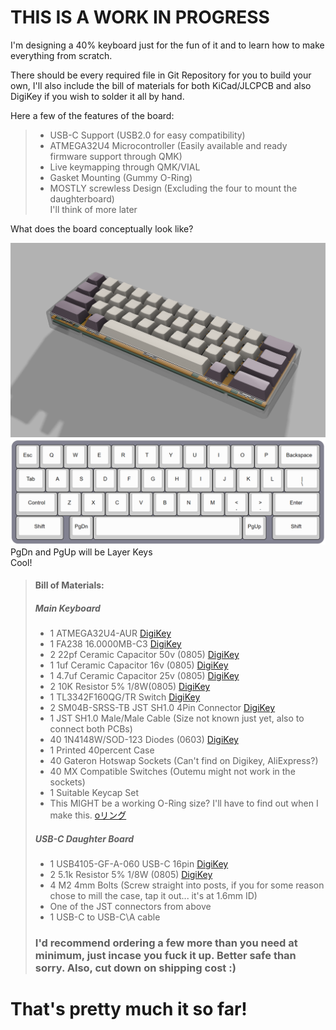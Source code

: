 # THIS IS A WORK IN PROGRESS

I'm designing a 40% keyboard just for the fun of it and to learn how to make everything from scratch.  

There should be every required file in Git Repository for you to build your own, I'll also include the bill of materials for both KiCad/JLCPCB and also DigiKey if you wish to solder it all by hand.  

Here a few of the features of the board:

> - USB-C Support (USB2.0 for easy compatibility)
> - ATMEGA32U4 Microcontroller (Easily available and ready firmware support through QMK)
> - Live keymapping through QMK/VIAL
> - Gasket Mounting (Gummy O-Ring)
> - MOSTLY screwless Design (Excluding the four to mount the daughterboard)    
I'll think of more later    

What does the board conceptually look like?  

![3D model/render of the keyboard](/40percent.png)
![Keyboard Layout](/40percentlayout.png)
PgDn and PgUp will be Layer Keys  
Cool!  

> #### Bill of Materials:  
>
> ##### Main Keyboard
>
> - 1 ATMEGA32U4-AUR [DigiKey](https://www.digikey.com.au/en/products/detail/microchip-technology/ATMEGA32U4-AUR/2238241)
> - 1 FA238 16.0000MB-C3 [DigiKey](https://www.digikey.com.au/en/products/detail/epson/FA-238-16-0000MB-C3/2403378)
> - 2 22pf Ceramic Capacitor 50v (0805) [DigiKey](https://www.digikey.com.au/en/products/detail/kemet/C0805C220J5GACTU/411112)
> - 1 1uf Ceramic Capacitor 16v (0805) [DigiKey](https://www.digikey.com.au/en/products/detail/yageo/CC0805KKX7R7BB105/2103103)
> - 1 4.7uf Ceramic Capacitor 25v (0805) [DigiKey](https://www.digikey.com.au/en/products/detail/murata-electronics/GRM219R61E475KA73D/4905426)
> - 2 10K Resistor 5% 1/8W(0805) [DigiKey](https://www.digikey.com.au/en/products/detail/stackpole-electronics-inc/RMCF0805JT10K0/1757762)
> - 1 TL3342F160QG/TR Switch [DigiKey](https://www.digikey.com.au/en/products/detail/e-switch/TL3342F160QG-TR/379003)    
> - 2 SM04B-SRSS-TB JST SH1.0 4Pin Connector [DigiKey](https://www.digikey.com.au/en/products/detail/jst-sales-america-inc/SM04B-SRSS-TB/926710)
> - 1 JST SH1.0 Male/Male Cable (Size not known just yet, also to connect both PCBs)
> - 40 1N4148W/SOD-123 Diodes (0603) [DigiKey](https://www.digikey.com.au/en/products/detail/smc-diode-solutions/1N4148W/6022450)
> - 1 Printed 40percent Case
> - 40 Gateron Hotswap Sockets (Can't find on Digikey, AliExpress?) 
> - 40 MX Compatible Switches (Outemu might not work in the sockets)
> - 1 Suitable Keycap Set
> - This MIGHT be a working O-Ring size? I'll have to find out when I make this. [oリング](https://xn--o-7eu7hjb.com/?pid=81334721)
> ##### USB-C Daughter Board
> - 1 USB4105-GF-A-060 USB-C 16pin [DigiKey](https://www.digikey.com.au/en/products/detail/gct/USB4105-GF-A-060/14559036)
> - 2 5.1k Resistor 5% 1/8W (0805) [DigiKey](https://www.digikey.com.au/en/products/detail/yageo/RC0805JR-075K1L/728338)
> - 4 M2 4mm Bolts (Screw straight into posts, if you for some reason chose to mill the case, tap it out... it's at 1.6mm ID)
> - One of the JST connectors from above
> - 1 USB-C to USB-C\A cable
> ### I'd recommend ordering a few more than you need at minimum, just incase you fuck it up. Better safe than sorry. Also, cut down on shipping cost :)

# That's pretty much it so far!
